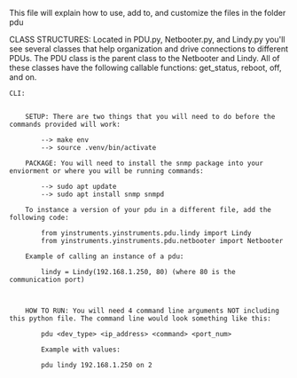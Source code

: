 This file will explain how to use, add to, and customize the files 
in the folder pdu

CLASS STRUCTURES: Located in PDU.py, Netbooter.py, and Lindy.py you'll
see several classes that help organization and drive connections to different
PDUs. The PDU class is the parent class to the Netbooter and Lindy. All of these 
classes have the following callable functions: get_status, reboot, off, and on.

    CLI:


        SETUP: There are two things that you will need to do before the commands provided will work:

            --> make env
            --> source .venv/bin/activate
        
        PACKAGE: You will need to install the snmp package into your enviorment or where you will be running commands:

            --> sudo apt update
            --> sudo apt install snmp snmpd

        To instance a version of your pdu in a different file, add the following code:

            from yinstruments.yinstruments.pdu.lindy import Lindy
            from yinstruments.yinstruments.pdu.netbooter import Netbooter

        Example of calling an instance of a pdu:

            lindy = Lindy(192.168.1.250, 80) (where 80 is the communication port)



        HOW TO RUN: You will need 4 command line arguments NOT including this python file. The command line would look something like this:
        
            pdu <dev_type> <ip_address> <command> <port_num>

            Example with values:

            pdu lindy 192.168.1.250 on 2
        
